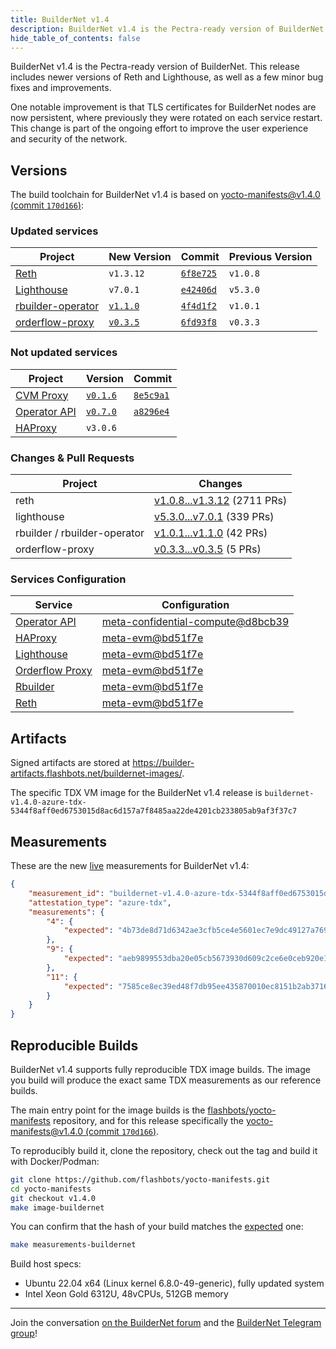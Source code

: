```yaml
---
title: BuilderNet v1.4
description: BuilderNet v1.4 is the Pectra-ready version of BuilderNet.
hide_table_of_contents: false
---
```


BuilderNet v1.4 is the Pectra-ready version of BuilderNet. This release includes newer versions of Reth and Lighthouse, as well as a few minor bug fixes and improvements.

One notable improvement is that TLS certificates for BuilderNet nodes are now persistent, where previously they were rotated on each service restart. This change is part of the ongoing effort to improve the user experience and security of the network.

<!-- truncate -->

## Versions

The build toolchain for BuilderNet v1.4 is based on [yocto-manifests@v1.4.0 (commit `170d166`)](https://github.com/flashbots/yocto-manifests/releases/tag/v1.4.0):

### Updated services

| Project                                                                  | New Version                                                                             | Commit                                                                                                               | Previous Version |
| ------------------------------------------------------------------------ | --------------------------------------------------------------------------------------- | -------------------------------------------------------------------------------------------------------------------- | ---------------- |
| [Reth](https://github.com/paradigmxyz/reth)                              | `v1.3.12`                                                                               | [`6f8e725`](https://github.com/paradigmxyz/reth/commit/6f8e7258f4733279080e4bd8345ce50538a40d6e)                     | `v1.0.8`         |
| [Lighthouse](https://github.com/sigp/lighthouse)                         | `v7.0.1`                                                                                | [`e42406d`](https://github.com/sigp/lighthouse/commit/e42406d7b79a85ad4622f3a7440ff6468ac4c9e1)                      | `v5.3.0`         |
| [rbuilder-operator](https://github.com/flashbots/rbuilder-operator/tags) | [`v1.1.0`](https://github.com/flashbots/rbuilder-operator/releases/tag/v1.1.0)          | [`4f4d1f2`](https://github.com/flashbots/rbuilder-operator/commit/4f4d1f231ea133cd37a2e490fa34eda97d52541b)          | `v1.0.1`         |
| [orderflow-proxy](https://github.com/flashbots/orderflow-proxy)          | [`v0.3.5`](https://github.com/flashbots/buildernet-orderflow-proxy/releases/tag/v0.3.5) | [`6fd93f8`](https://github.com/flashbots/buildernet-orderflow-proxy/commit/6fd93f883e453e1e15d97bd455bb3f66cd085aeb) | `v0.3.3`         |

### Not updated services

| Project                                                     | Version                                                                        | Commit                                                                                                      |
| ----------------------------------------------------------- | ------------------------------------------------------------------------------ | ----------------------------------------------------------------------------------------------------------- |
| [CVM Proxy](https://github.com/flashbots/cvm-reverse-proxy) | [`v0.1.6`](https://github.com/flashbots/cvm-reverse-proxy/releases/tag/v0.1.6) | [`8e5c9a1`](https://github.com/flashbots/cvm-reverse-proxy/commit/8e5c9a13278f4864d05a6f1e7493e99f98053cea) | `v0.1.0` |
| [Operator API](https://github.com/flashbots/system-api)     | [`v0.7.0`](https://github.com/flashbots/system-api/releases/tag/v0.7.0)        | [`a8296e4`](https://github.com/flashbots/system-api/commit/a8296e4ccd355f5fac805828ad8e474381a6c5a2)        | `v0.7.0` |
| [HAProxy](https://github.com/haproxy/haproxy)               | `v3.0.6`                                                                       |


### Changes & Pull Requests

| Project                      | Changes                                                                                                    |
| ---------------------------- | ---------------------------------------------------------------------------------------------------------- |
| reth                         | [v1.0.8...v1.3.12](https://github.com/paradigmxyz/reth/compare/v1.0.8...v1.3.12) (2711 PRs)                |
| lighthouse                   | [v5.3.0...v7.0.1](https://github.com/sigp/lighthouse/compare/v5.3.0...v7.0.1) (339 PRs)                    |
| rbuilder / rbuilder-operator | [v1.0.1...v1.1.0](https://github.com/flashbots/rbuilder/compare/v1.0.1...v1.1.0) (42 PRs)                  |
| orderflow-proxy              | [v0.3.3...v0.3.5](https://github.com/flashbots/buildernet-orderflow-proxy/compare/v0.3.3...v0.3.5) (5 PRs) |

### Services Configuration

| Service                                                                                                                                                                           | Configuration                                                                                                                                                                                          |
| --------------------------------------------------------------------------------------------------------------------------------------------------------------------------------- | ------------------------------------------------------------------------------------------------------------------------------------------------------------------------------------------------------ |
| [Operator API](https://github.com/flashbots/meta-confidential-compute/blob/d8bcb394310f896f98f8b83b29732678792d101e/recipes-core/system-api/files/systemapi-config.toml.mustache) | [meta-confidential-compute@d8bcb39](https://github.com/flashbots/meta-confidential-compute/blob/d8bcb394310f896f98f8b83b29732678792d101e/recipes-core/system-api/files/systemapi-config.toml.mustache) |
| [HAProxy](https://github.com/flashbots/meta-evm/blob/1a40c40ed08c2ff27450f398ac040ff2902fbcf7/recipes-nodes/haproxy/haproxy.cfg.mustache)                                         | [meta-evm@bd51f7e](https://github.com/flashbots/meta-evm/blob/1a40c40ed08c2ff27450f398ac040ff2902fbcf7/recipes-nodes/haproxy/haproxy.cfg.mustache)                                                     |
| [Lighthouse](https://github.com/flashbots/meta-evm/blob/1a40c40ed08c2ff27450f398ac040ff2902fbcf7/recipes-nodes/lighthouse/init#L37-L57)                                           | [meta-evm@bd51f7e](https://github.com/flashbots/meta-evm/blob/1a40c40ed08c2ff27450f398ac040ff2902fbcf7/recipes-nodes/lighthouse/init#L37-L57)                                                          |
| [Orderflow Proxy](https://github.com/flashbots/meta-evm/blob/1a40c40ed08c2ff27450f398ac040ff2902fbcf7/recipes-nodes/orderflow-proxy/files/orderflow-proxy.conf.mustache)          | [meta-evm@bd51f7e](https://github.com/flashbots/meta-evm/blob/1a40c40ed08c2ff27450f398ac040ff2902fbcf7/recipes-nodes/orderflow-proxy/files/orderflow-proxy.conf.mustache)                              |
| [Rbuilder](https://github.com/flashbots/meta-evm/blob/1a40c40ed08c2ff27450f398ac040ff2902fbcf7/recipes-nodes/rbuilder/config.mustache)                                            | [meta-evm@bd51f7e](https://github.com/flashbots/meta-evm/blob/1a40c40ed08c2ff27450f398ac040ff2902fbcf7/recipes-nodes/rbuilder/config.mustache)                                                         |
| [Reth](https://github.com/flashbots/meta-evm/blob/1a40c40ed08c2ff27450f398ac040ff2902fbcf7/recipes-nodes/reth/init#L41-L59)                                                       | [meta-evm@bd51f7e](https://github.com/flashbots/meta-evm/blob/1a40c40ed08c2ff27450f398ac040ff2902fbcf7/recipes-nodes/reth/init#L41-L59)                                                                |

## Artifacts

Signed artifacts are stored at https://builder-artifacts.flashbots.net/buildernet-images/.

The specific TDX VM image for the BuilderNet v1.4 release is `buildernet-v1.4.0-azure-tdx-5344f8aff0ed6753015d8ac6d157a7f8485aa22de4201cb233805ab9af3f37c7`

## Measurements

These are the new [live](https://measurements.builder.flashbots.net/) measurements for BuilderNet v1.4:

```json
{
    "measurement_id": "buildernet-v1.4.0-azure-tdx-5344f8aff0ed6753015d8ac6d157a7f8485aa22de4201cb233805ab9af3f37c7.wic.vhd",
    "attestation_type": "azure-tdx",
    "measurements": {
        "4": {
            "expected": "4b73de8d71d6342ae3cfb5ce4e5601ec7e9dc49127a76916c8f0b4a8463b5d14"
        },
        "9": {
            "expected": "aeb9899553dba20e05cb5673930d609c2ce6e0ceb920e1a01baf21a155a2df04"
        },
        "11": {
            "expected": "7585ce8ec39ed48f7db95ee435870010ec8151b2ab3716cb9876e976a75cb31a"
        }
    }
}
```

## Reproducible Builds

BuilderNet v1.4 supports fully reproducible TDX image builds. The image you build will produce the exact same TDX measurements as our reference builds.

The main entry point for the image builds is the [flashbots/yocto-manifests](https://github.com/flashbots/yocto-manifests) repository, and for this release specifically the [yocto-manifests@v1.4.0 (commit `170d166`)](https://github.com/flashbots/yocto-manifests/releases/tag/v1.4.0).

To reproducibly build it, clone the repository, check out the tag and build it with Docker/Podman:

```bash
git clone https://github.com/flashbots/yocto-manifests.git
cd yocto-manifests
git checkout v1.4.0
make image-buildernet
```

You can confirm that the hash of your build matches the [expected](https://measurements.builder.flashbots.net/) one:

```bash
make measurements-buildernet
```

Build host specs:

- Ubuntu 22.04 x64 (Linux kernel 6.8.0-49-generic), fully updated system
- Intel Xeon Gold 6312U, 48vCPUs, 512GB memory

---

Join the conversation [on the BuilderNet forum](https://collective.flashbots.net/c/buildernet/31) and the [BuilderNet Telegram group](https://t.me/buildernet_general)!
